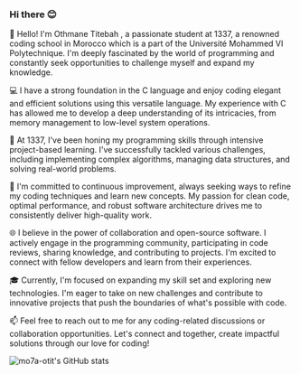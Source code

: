 ### Hi there 😊


👋 Hello! I'm Othmane Titebah , a passionate student at 1337, a renowned coding school in Morocco which is a part of the Université Mohammed VI Polytechnique. I'm deeply fascinated by the world of programming and constantly seek opportunities to challenge myself and expand my knowledge.

💻 I have a strong foundation in the C language and enjoy coding elegant and efficient solutions using this versatile language. My experience with C has allowed me to develop a deep understanding of its intricacies, from memory management to low-level system operations.

🎯 At 1337, I've been honing my programming skills through intensive project-based learning. I've successfully tackled various challenges, including implementing complex algorithms, managing data structures, and solving real-world problems.

🌟 I'm committed to continuous improvement, always seeking ways to refine my coding techniques and learn new concepts. My passion for clean code, optimal performance, and robust software architecture drives me to consistently deliver high-quality work.

🌐 I believe in the power of collaboration and open-source software. I actively engage in the programming community, participating in code reviews, sharing knowledge, and contributing to projects. I'm excited to connect with fellow developers and learn from their experiences.

🎓 Currently, I'm focused on expanding my skill set and exploring new technologies. I'm eager to take on new challenges and contribute to innovative projects that push the boundaries of what's possible with code.

📫 Feel free to reach out to me for any coding-related discussions or collaboration opportunities. Let's connect and together, create impactful solutions through our love for coding!

![mo7a-otit's GitHub stats](https://github-readme-stats.vercel.app/api?username=mo7a-otit&show_icons=true&theme=radical)

<!--
**mo7a-otit/mo7a-otit** is a ✨ _special_ ✨ repository because its `README.md` (this file) appears on your GitHub profile.

Here are some ideas to get you started:

- 🔭 I’m currently working on ...
- 🌱 I’m currently learning ...
- 👯 I’m looking to collaborate on ...
- 🤔 I’m looking for help with ...
- 💬 Ask me about ...
- 📫 How to reach me: ...
- 😄 Pronouns: ...
- ⚡ Fun fact: ...
-->
